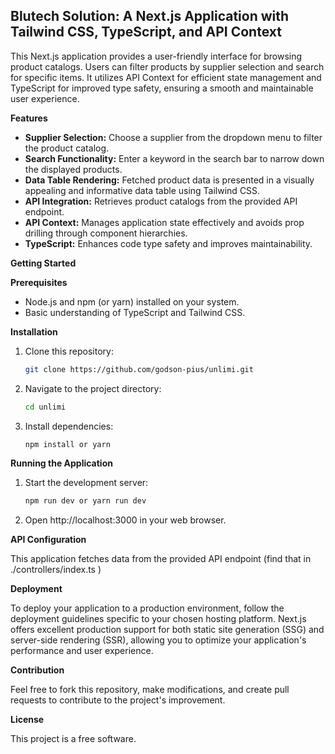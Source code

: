 ## Blutech Solution: A Next.js Application with Tailwind CSS, TypeScript, and API Context

This Next.js application provides a user-friendly interface for browsing product catalogs. Users can filter products by supplier selection and search for specific items. It utilizes API Context for efficient state management and TypeScript for improved type safety, ensuring a smooth and maintainable user experience.

**Features**

- **Supplier Selection:** Choose a supplier from the dropdown menu to filter the product catalog.
- **Search Functionality:** Enter a keyword in the search bar to narrow down the displayed products.
- **Data Table Rendering:** Fetched product data is presented in a visually appealing and informative data table using Tailwind CSS.
- **API Integration:** Retrieves product catalogs from the provided API endpoint.
- **API Context:** Manages application state effectively and avoids prop drilling through component hierarchies.
- **TypeScript:** Enhances code type safety and improves maintainability.

**Getting Started**

**Prerequisites**

- Node.js and npm (or yarn) installed on your system.
- Basic understanding of TypeScript and Tailwind CSS.

**Installation**

1. Clone this repository:

   ```bash
   git clone https://github.com/godson-pius/unlimi.git
   ```

2. Navigate to the project directory:

   ```bash
   cd unlimi
   ```

3. Install dependencies:

   ```bash
   npm install or yarn
   ```

**Running the Application**

1. Start the development server:

   ```bash
   npm run dev or yarn run dev
   ```

2. Open http://localhost:3000 in your web browser.

**API Configuration**

This application fetches data from the provided API endpoint (find that in ./controllers/index.ts )

**Deployment**

To deploy your application to a production environment, follow the deployment guidelines specific to your chosen hosting platform. Next.js offers excellent production support for both static site generation (SSG) and server-side rendering (SSR), allowing you to optimize your application's performance and user experience.

**Contribution**

Feel free to fork this repository, make modifications, and create pull requests to contribute to the project's improvement.

**License**

This project is a free software.
